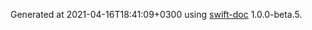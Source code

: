 Generated at 2021-04-16T18:41:09+0300 using [swift-doc](https://github.com/SwiftDocOrg/swift-doc) 1.0.0-beta.5.
